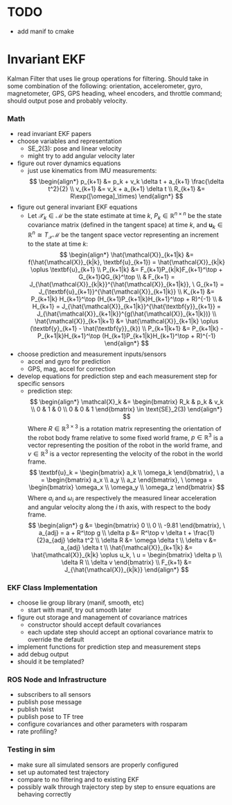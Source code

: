 # TODO
- add manif to cmake


# Invariant EKF
Kalman Filter that uses lie group operations for filtering. Should take in some combination of the following: orientation, accelerometer, gyro, magnetometer, GPS, GPS heading, wheel encoders, and throttle command; should output pose and probably velocity.

### Math
- read invariant EKF papers
- choose variables and representation
    - SE_2(3): pose and linear velocity
    - might try to add angular velocity later
- figure out rover dynamics equations
    - just use kinematics from IMU measurements:
    $$ 
        \begin{align*}
        p_{k+1} &= p_k + v_k \delta t + a_{k+1} \frac{\delta t^2}{2} \\
        v_{k+1} &= v_k + a_{k+1} \delta t \\
        R_{k+1} &= R\exp([\omega]_\times)
        \end{align*}
    $$
- figure out general invariant EKF equations
    - Let $\mathcal{\hat{X}}_k \in \mathcal{M}$ be the state estimate at time $k$, $P_k \in \mathbb{R}^{n \times n}$ be the state covariance matrix (defined in the tangent space) at time $k$, and $\textbf{u}_k \in \mathbb{R}^n \cong T_{\mathcal{X}}\mathcal{M}$ be the tangent space vector representing an increment to the state at time $k$:
$$
    \begin{align*}
        \hat{\mathcal{X}}_{k+1|k} &= f(\hat{\mathcal{X}}_{k|k}, \textbf{u}_{k+1}) = \hat{\mathcal{X}}_{k|k} \oplus \textbf{u}_{k+1} \\
        P_{k+1|k} &= F_{k+1}P_{k|k}F_{k+1}^\top + G_{k+1}QG_{k}^\top \\
         & F_{k+1} = J_{\hat{\mathcal{X}}_{k|k}}^{\hat{\mathcal{X}}_{k+1|k}}, \ G_{k+1} = J_{\textbf{u}_{k+1}}^{\hat{\mathcal{X}}_{k+1|k}} \\
        K_{k+1} &= P_{k+1|k} H_{k+1}^\top (H_{k+1}P_{k+1|k}H_{k+1}^\top + R)^{-1} \\
        & H_{k+1} = J_{\hat{\mathcal{X}}_{k+1|k}}^{\hat{\textbf{y}}_{k+1}} = J_{\hat{\mathcal{X}}_{k+1|k}}^{g(\hat{\mathcal{X}}_{k+1|k})} \\
        \hat{\mathcal{X}}_{k+1|k+1} &= \hat{\mathcal{X}}_{k+1|k} \oplus (\textbf{y}_{k+1} - \hat{\textbf{y}}_{k}) \\
    P_{k+1|k+1} &= P_{k+1|k} - P_{k+1|k}H_{k+1}^\top (H_{k+1}P_{k+1|k}H_{k+1}^\top + R)^{-1}
    \end{align*}
$$
- choose prediction and measurement inputs/sensors
    - accel and gyro for prediction
    - GPS, mag, accel for correction
- develop equations for prediction step and each measurement step for specific sensors
    - prediction step:
    $$
    \begin{align*}
        \mathcal{X}_k &= \begin{bmatrix}
        R_k & p_k & v_k \\
        0 & 1 & 0 \\
        0 & 0 & 1
        \end{bmatrix}
        \in \text{SE}_2(3)
    \end{align*}
    $$
    Where $R \in \mathbb{R}^{3 \times 3}$ is a rotation matrix representing the orientation of the robot body frame relative to some fixed world frame, $p \in \mathbb{R}^3$ is a vector representing the position of the robot in the world frame, and $v \in \mathbb{R}^3$ is a vector representing the velocity of the robot in the world frame.
    $$
    \textbf{u}_k = \begin{bmatrix}
        a_k \\ \omega_k
    \end{bmatrix}, \ a = \begin{bmatrix} a_x \\ a_y \\ a_z \end{bmatrix}, \ \omega = \begin{bmatrix} \omega_x \\ \omega_y \\ \omega_z \end{bmatrix}
    $$
    Where $a_i$ and $\omega_i$ are respectively the measured linear acceleration and angular velocity along the $i$ th axis, with respect to the body frame.
    $$
    \begin{align*}
        g &= \begin{bmatrix} 0 \\ 0 \\ -9.81 \end{bmatrix}, \ a_{adj} = a + R^\top g \\
        \delta p &= R^\top v \delta t + \frac{1}{2}a_{adj} \delta t^2 \\
        \delta R &= \omega \delta t \\
        \delta v &= a_{adj} \delta t \\
        \hat{\mathcal{X}}_{k+1|k} &= \hat{\mathcal{X}}_{k|k} \oplus u_k, \ 
        u = \begin{bmatrix} \delta p \\ \delta R \\ \delta v \end{bmatrix} \\
        F_{k+1} &= J_{\hat{\mathcal{X}}_{k|k}}
    \end{align*}
    $$

### EKF Class Implementation
- choose lie group library (manif, smooth, etc)
    - start with manif, try out smooth later
- figure out storage and management of covariance matrices
    - constructor should accept default covariances
    - each update step should accept an optional covariance matrix to override the default
- implement functions for prediction step and measurement steps
- add debug output
- should it be templated?

### ROS Node and Infrastructure
- subscribers to all sensors
- publish pose message
- publish twist
- publish pose to TF tree
- configure covariances and other parameters with rosparam
- rate profiling?

### Testing in sim
- make sure all simulated sensors are properly configured
- set up automated test trajectory
- compare to no filtering and to existing EKF
- possibly walk through trajectory step by step to ensure equations are behaving correctly
